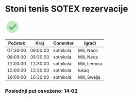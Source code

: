 
<h1>Stoni tenis SOTEX rezervacije</h1>

<img src="assets/checkmark.png" height="48px" />

<table>
    <thead>
        <th>Početak</th>
        <th>Kraj</th>
        <th>Commiter</th>
        <th>Igrači</th>
    </thead>
    <tbody><tr>
            <td>07:30:00</td>
            <td>08:00:00</td>
            <td>sotnikola</td>
            <td>Mili, Neco</td>
        </tr><tr>
            <td>08:00:00</td>
            <td>08:30:00</td>
            <td>sotnikola</td>
            <td>Mili, Neca</td>
        </tr><tr>
            <td>12:00:00</td>
            <td>12:30:00</td>
            <td>sotnikola</td>
            <td>Mili, Lemxra</td>
        </tr><tr>
            <td>15:00:00</td>
            <td>15:30:00</td>
            <td>sotnikola</td>
            <td>lukaq</td>
        </tr><tr>
            <td>16:00:00</td>
            <td>16:30:00</td>
            <td>sotnikola</td>
            <td>Mili, Swelja</td>
        </tr></tbody>
</table>
<h3>Poslednji put osveženo: 14:02</h3>
